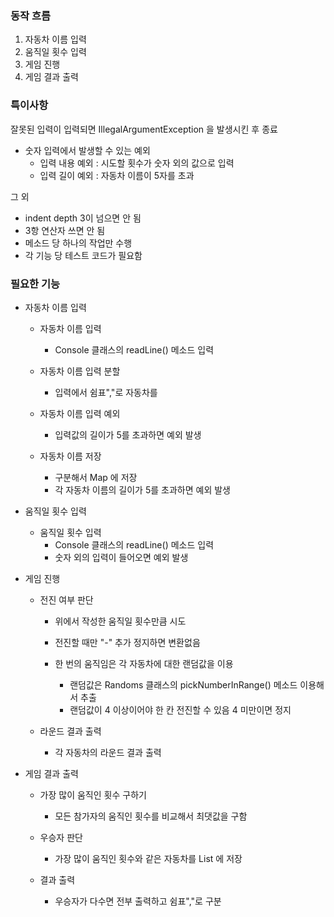 ### 동작 흐름
1. 자동차 이름 입력
2. 움직일 횟수 입력
3. 게임 진행
4. 게임 결과 출력


### 특이사항
잘못된 입력이 입력되면 IllegalArgumentException 을 발생시킨 후 종료
- 숫자 입력에서 발생할 수 있는 예외
    - 입력 내용 예외 : 시도할 횟수가 숫자 외의 값으로 입력
    - 입력 길이 예외 : 자동차 이름이 5자를 초과

그 외
- indent depth 3이 넘으면 안 됨
- 3항 연산자 쓰면 안 됨
- 메소드 당 하나의 작업만 수행
- 각 기능 당 테스트 코드가 필요함



### 필요한 기능
- 자동차 이름 입력
  - 자동차 이름 입력
    - Console 클래스의 readLine() 메소드 입력

  - 자동차 이름 입력 분할
    - 입력에서 쉼표","로 자동차를

  - 자동차 이름 입력 예외
    - 입력값의 길이가 5를 초과하면 예외 발생

  - 자동차 이름 저장
    - 구분해서 Map 에 저장
    - 각 자동차 이름의 길이가 5를 초과하면 예외 발생


- 움직일 횟수 입력
  - 움직일 횟수 입력
    - Console 클래스의 readLine() 메소드 입력
    - 숫자 외의 입력이 들어오면 예외 발생


- 게임 진행
  - 전진 여부 판단
    - 위에서 작성한 움직일 횟수만큼 시도
    - 전진할 때만 "-" 추가 정지하면 변환없음
    - 한 번의 움직임은 각 자동차에 대한 랜덤값을 이용

      - 랜덤값은 Randoms 클래스의 pickNumberInRange() 메소드 이용해서 추출
      - 랜덤값이 4 이상이어야 한 칸 전진할 수 있음 4 미만이면 정지

  - 라운드 결과 출력
    - 각 자동차의 라운드 결과 출력


- 게임 결과 출력
  - 가장 많이 움직인 횟수 구하기
    - 모든 참가자의 움직인 횟수를 비교해서 최댓값을 구함

  - 우승자 판단
    - 가장 많이 움직인 횟수와 같은 자동차를 List 에 저장

  - 결과 출력
    - 우승자가 다수면 전부 출력하고 쉼표","로 구분